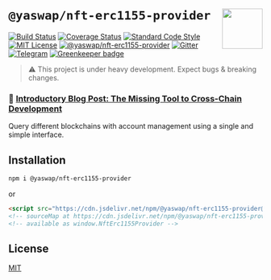 # `@yaswap/nft-erc1155-provider` <img align="right" src="https://raw.githubusercontent.com/liquality/chainabstractionlayer/master/liquality-logo.png" height="80px" />

[![Build Status](https://travis-ci.com/liquality/chainabstractionlayer.svg?branch=master)](https://travis-ci.com/liquality/chainabstractionlayer)
[![Coverage Status](https://coveralls.io/repos/github/liquality/chainabstractionlayer/badge.svg?branch=master)](https://coveralls.io/github/liquality/chainabstractionlayer?branch=master)
[![Standard Code Style](https://img.shields.io/badge/codestyle-standard-brightgreen.svg)](https://github.com/standard/standard)
[![MIT License](https://img.shields.io/badge/license-MIT-brightgreen.svg)](../../LICENSE.md)
[![@yaswap/nft-erc1155-provider](https://img.shields.io/npm/dt/@yaswap/nft-erc1155-provider.svg)](https://npmjs.com/package/@yaswap/nft-erc1155-provider)
[![Gitter](https://img.shields.io/gitter/room/liquality/Lobby.svg)](https://gitter.im/liquality/Lobby?source=orgpage)
[![Telegram](https://img.shields.io/badge/chat-on%20telegram-blue.svg)](https://t.me/Liquality) [![Greenkeeper badge](https://badges.greenkeeper.io/liquality/chainabstractionlayer.svg)](https://greenkeeper.io/)

> :warning: This project is under heavy development. Expect bugs & breaking changes.

### :pencil: [Introductory Blog Post: The Missing Tool to Cross-Chain Development](https://medium.com/liquality/the-missing-tool-to-cross-chain-development-2ebfe898efa1)

Query different blockchains with account management using a single and simple interface.

## Installation

```bash
npm i @yaswap/nft-erc1155-provider
```

or

```html
<script src="https://cdn.jsdelivr.net/npm/@yaswap/nft-erc1155-provider@0.2.3/dist/nft-erc1155-provider.min.js"></script>
<!-- sourceMap at https://cdn.jsdelivr.net/npm/@yaswap/nft-erc1155-provider@0.2.3/dist/nft-erc1155-provider.min.js.map -->
<!-- available as window.NftErc1155Provider -->
```

## License

[MIT](../../LICENSE.md)
